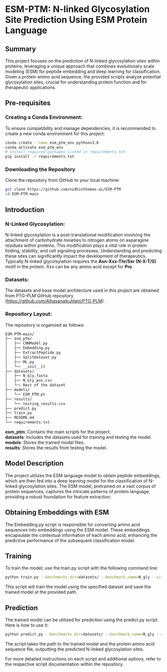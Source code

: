 # ESM-PTM: N-linked Glycosylation Site Prediction Using ESM Protein Language

## Summary
This project focuses on the prediction of N-linked glycosylation sites within proteins, leveraging a unique approach that combines evolutionary scale modeling (ESM) for peptide embedding and deep learning for classification. Given a protein amino acid sequence, the provided scripts analyze potential glycosylation sites, crucial for understanding protein function and for therapeutic applications.

## Pre-requisites

### Creating a Conda Environment:
To ensure compatibility and manage dependencies, it is recommended to create a new conda environment for this project:

```bash
conda create --name esm_ptm_env python=3.8
conda activate esm_ptm_env
# Install required packages listed in requirements.txt
pip install -r requirements.txt
```

### Downloading the Repository
Clone the repository from GitHub to your local machine:

```bash
git clone https://github.com/nidhinthomas-ai/ESM-PTM
cd ESM-PTM-main
```

## Introduction

### N-Linked Glycosylation:
N-linked glycosylation is a post-translational modification involving the attachment of carbohydrate moieties to nitrogen atoms on asparagine residues within proteins. This modification plays a vital role in protein folding, stability, and cell signaling processes. Understanding and predicting these sites can significantly impact the development of therapeutics. Typically N-linked glycolsylation requires the **Asn-Xxx-Thr/Ser (N-X-T/S)** motif in the protein. Xxx can be any amino acid except for **Pro**.

### Datasets:

The datasets and base model architecture used in this project are obtained from PTG-PLM GitHub repository (https://github.com/Alhasanalkuhlani/PTG-PLM).

### Repository Layout:

The repository is organized as follows:
```bash
ESM-PTM-main/  
├── esm_ptm/  
│   ├── CNNModel.py  
│   ├── Embedding.py  
│   ├── ExtractPeptide.py  
│   ├── SplitDataset.py  
│   ├── ML.py  
│   └── __init__()  
├── datasets/  
│   ├── N_Gly.fasta  
│   ├── N_Gly_pos.csv  
│   └── Rest of the dataset  
├── models/  
│   └── ESM_PTM.pt  
├── results/  
│   └── testing_results.csv  
├── predict.py  
├── train.py  
├── RESDME.md  
└── requirements.txt 
```

**esm_ptm**: Contains the main scripts for the project.  
**datasets**: Includes the datasets used for training and testing the model.  
**models**: Stores the trained model files.  
**results**: Stores the results from testing the model.

## Model Description

The project utilizes the ESM language model to obtain peptide embeddings, which are then fed into a deep learning model for the classification of N-linked glycosylation sites. The ESM model, pretrained on a vast corpus of protein sequences, captures the intricate patterns of protein language, providing a robust foundation for feature extraction.

## Obtaining Embeddings with ESM

The Embedding.py script is responsible for converting amino acid sequences into embeddings using the ESM model. These embeddings encapsulate the contextual information of each amino acid, enhancing the predictive performance of the subsequent classification model.

## Training

To train the model, use the train.py script with the following command line:

```bash
python train.py --benchmarks_dir=datasets/ --benchmark_name=N_gly --site=N --w=12 --plm=esm1v_t33_650M_UR90S_1 --model_save_path=models/
```

This script will train the model using the specified dataset and save the trained model at the provided path.

## Prediction

The trained model can be utilized for prediction using the predict.py script. Here is how to use it:

```bash
python predict.py --benchmarks_dir=datasets/ --benchmark_name=N_gly --site=N --w=12 --plm=esm1v_t33_650M_UR90S_1 --model_path=models/ESM_PTM.pt --result_path results/
```
The script takes the path to the trained model and the protein amino acid sequence file, outputting the predicted N-linked glycosylation sites.

For more detailed instructions on each script and additional options, refer to the respective script documentation within the repository.
